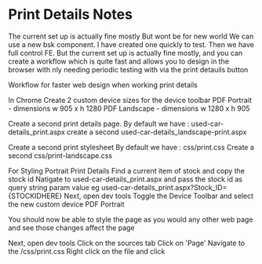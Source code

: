 

# Print Details Notes


The current set up is actually fine mostly
But wont be for new world
We can use a new bsk component. I have created one quickly to test.
Then we have full control FE. 
But the current set up is actually fine mostly, and you can create a workflow which is quite fast and allows you to design in the browser with nly needing periodic testing with via the print detauils button


Workflow for faster web design when working print details

In Chrome
Create 2 custom device sizes for the device toolbar
PDF Portrait - dimensions w 905 x h 1280
PDF Landscape - dimensions w 1280 x h 905

Create a second print details page. 
By default we have : used-car-details_print.aspx
create a second used-car-details_landscape-print.aspx

Create a second print stylesheet
By default we have : css/print.css
Create a second css/print-landscape.css

For Styling Portrait Print Details
Find a current item of stock and copy the stock id
Natigate to used-car-details_print.aspx and pass the stock id as query string param value
eg used-car-details_print.aspx?Stock_ID={STOCKIDHERE}
Next, open dev tools
Toggle the Device Toolbar and select the new custom device PDF Portrait

You should now be able to style the page as you would any other web page and see those changes affect the page


Next, open dev tools
Click on the sources tab
Click on 'Page'
Navigate to the /css/print.css
Right click on the file and click 